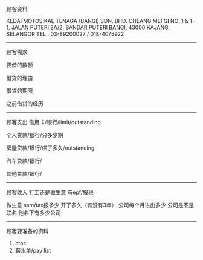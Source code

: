 顾客资料

KEDAI MOTOSIKAL TENAGA (BANGI) SDN. BHD. CHEANG MEI GI NO. 1 & 1-1, JALAN PUTERI 3A/2, BANDAR PUTERI BANGI, 43000 KAJANG, SELANGOR TEL : 03-89200027 / 018-4075922

-----------------
顾客需求


要借的数额

借贷的理由

借贷的期限

之前借贷的经历


--------------
顾客支出
信用卡/银行/limit/outstanding


个人贷款/银行/分多少期

房屋贷款/银行/供了多久/outstanding

汽车贷款/银行/


其他贷款/银行/

-----------
顾客收入
打工还是做生意
有epf/报税

做生意 ssm/tax报多少
开了多久（有没有3年）
公司每个月进出多少
公司是不是联名
他名下有多少公司

-------
顾客要准备的资料
1. ctos
2. 薪水单/pay list




